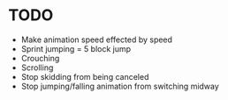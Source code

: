 # TODO
- Make animation speed effected by speed
- Sprint jumping = 5 block jump
- Crouching
- Scrolling
- Stop skidding from being canceled
- Stop jumping/falling animation from switching midway